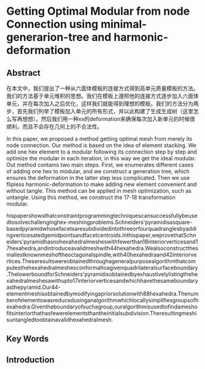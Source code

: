 # Getting Optimal Modular from node Connection using minimal-generarion-tree and harmonic-deformation

## Abstract

在本文中，我们提出了一种从六面体模板的连接方式得到高单元质量模板的方法。我们的方法基于单元堆积的思想。我们在模板上遵照他的连接方式逐步加入六面体单元，并在每次加入之后优化，这样我们就能得到理想的模板。我们的方法分为两步，首先我们列举了模板加入单元的所有形式，并以此构建了生成生成树（这里怎么写再想想）。然后我们用一种xx的deformation来确保每次加入新单元的时候很顺利，而且不会存在几何上的不合法性。

In this paper, we proposed a method getting optimal mesh from merely its node connection. Our method is based on the idea of element stacking. We add one hex element to a modular following its connection step by step and optimize the modular in each iteration, in this way we get the ideal modular. Out method contains two main steps. First, we enumerates different cases of adding one hex to modular, and we construct a generation tree, which ensures the deformation in the latter step less complicated. Then we use flipless harmonic-deformation to make adding new element convenient and without tangle. This method can be applied in mesh optimization, such as untangle. Using this method, we construct the 17-18 transformation modular.

hispapershowsthatconstraintprogrammingtechniquescansuccessfullybeusedtosolvechallenginghex-meshingproblems.Schneiders'pyramidisasquare-basedpyramidwhosefacetsaresubdividedintothreeorfourquadranglesbyaddingverticesatedgemidpointsandfacetcentroids.Inthispaper,weprovethatSchneiders'pyramidhasnohexahedralmesheswithfewerthan18interiorverticesand17hexahedra,andintroduceavalidmeshwith44hexahedra.Wealsoconstructthesmallestknownmeshoftheoctagonalspindle,with40hexahedraand42interiorvertices.Theseresultswereobtainedthroughageneralpurposealgorithmthatcomputesthehexahedralmeshesconformaltoagivenquadrilateralsurfaceboundary.ThelowerboundforSchneiders'pyramidisobtainedbyexhaustivelylistingthehexahedralmeshesawithupto17interiorverticesandwhichhavethesameboundaryasthepyramid.Our44-elementmeshisobtainedbymodifyingapriorsolutionwith88hexahedra.Thenumberofelementswasreducedusinganalgorithmwhichlocallysimplifiesgroupsofhexahedra.Giventheboundaryofsuchagroup,ouralgorithmisusedtofindameshofitsinteriorthathasfewerelementsthantheinitialsubdivision.Theresultingmeshisuntangledtoobtainavalidhexahedralmesh.

## Key Words

## Introduction